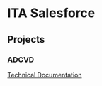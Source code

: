 # ITA Salesforce

## Projects
### ADCVD
[Technical Documentation](https://www.lucidchart.com/documents#docs?folder_id=home&browser=list&sort=name-asc "Lucidcharts")

